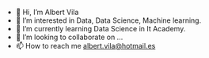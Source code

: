 - 👋 Hi, I’m Albert Vila
- 👀 I’m interested in Data, Data Science, Machine learning.
- 🌱 I’m currently learning Data Science in It Academy.
- 💞️ I’m looking to collaborate on ...
- 📫 How to reach me albert.vila@hotmail.es

<!---
albertvila78/albertvila78 is a ✨ special ✨ repository because its `README.md` (this file) appears on your GitHub profile.
You can click the Preview link to take a look at your changes.
--->
